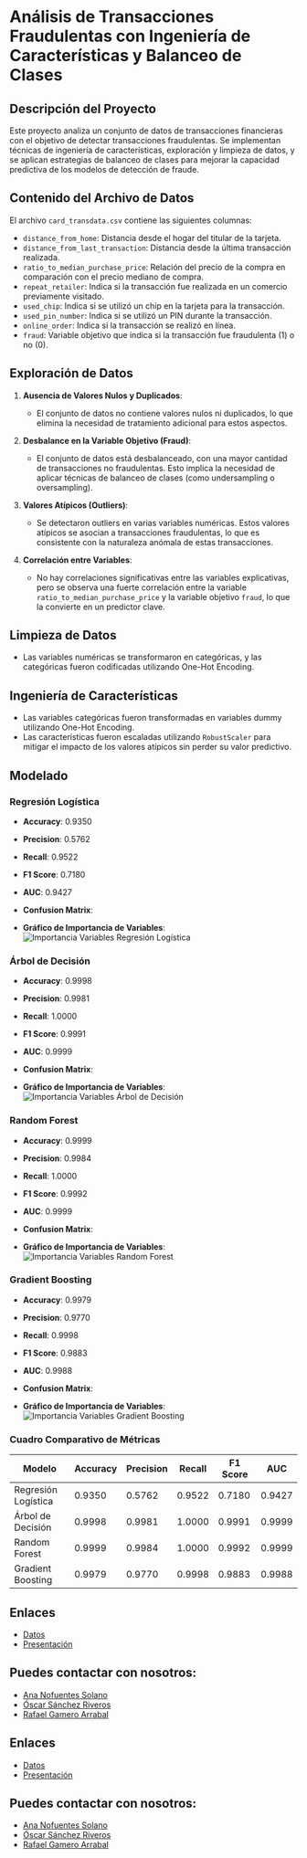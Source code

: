 # Análisis de Transacciones Fraudulentas con Ingeniería de Características y Balanceo de Clases

## Descripción del Proyecto
Este proyecto analiza un conjunto de datos de transacciones financieras con el objetivo de detectar transacciones fraudulentas. Se implementan técnicas de ingeniería de características, exploración y limpieza de datos, y se aplican estrategias de balanceo de clases para mejorar la capacidad predictiva de los modelos de detección de fraude.

## Contenido del Archivo de Datos
El archivo `card_transdata.csv` contiene las siguientes columnas:

- `distance_from_home`: Distancia desde el hogar del titular de la tarjeta.
- `distance_from_last_transaction`: Distancia desde la última transacción realizada.
- `ratio_to_median_purchase_price`: Relación del precio de la compra en comparación con el precio mediano de compra.
- `repeat_retailer`: Indica si la transacción fue realizada en un comercio previamente visitado.
- `used_chip`: Indica si se utilizó un chip en la tarjeta para la transacción.
- `used_pin_number`: Indica si se utilizó un PIN durante la transacción.
- `online_order`: Indica si la transacción se realizó en línea.
- `fraud`: Variable objetivo que indica si la transacción fue fraudulenta (1) o no (0).

## Exploración de Datos

1. **Ausencia de Valores Nulos y Duplicados**:
   - El conjunto de datos no contiene valores nulos ni duplicados, lo que elimina la necesidad de tratamiento adicional para estos aspectos.

2. **Desbalance en la Variable Objetivo (Fraud)**:
   - El conjunto de datos está desbalanceado, con una mayor cantidad de transacciones no fraudulentas. Esto implica la necesidad de aplicar técnicas de balanceo de clases (como undersampling o oversampling).

3. **Valores Atípicos (Outliers)**:
   - Se detectaron outliers en varias variables numéricas. Estos valores atípicos se asocian a transacciones fraudulentas, lo que es consistente con la naturaleza anómala de estas transacciones.

4. **Correlación entre Variables**:
   - No hay correlaciones significativas entre las variables explicativas, pero se observa una fuerte correlación entre la variable `ratio_to_median_purchase_price` y la variable objetivo `fraud`, lo que la convierte en un predictor clave.

## Limpieza de Datos
- Las variables numéricas se transformaron en categóricas, y las categóricas fueron codificadas utilizando One-Hot Encoding.

## Ingeniería de Características
- Las variables categóricas fueron transformadas en variables dummy utilizando One-Hot Encoding.
- Las características fueron escaladas utilizando `RobustScaler` para mitigar el impacto de los valores atípicos sin perder su valor predictivo.

## Modelado

### Regresión Logística
- **Accuracy**: 0.9350
- **Precision**: 0.5762
- **Recall**: 0.9522
- **F1 Score**: 0.7180
- **AUC**: 0.9427
- **Confusion Matrix**:

- **Gráfico de Importancia de Variables**:
![Importancia Variables Regresión Logística](ruta_imagen_logistica.png)

### Árbol de Decisión
- **Accuracy**: 0.9998
- **Precision**: 0.9981
- **Recall**: 1.0000
- **F1 Score**: 0.9991
- **AUC**: 0.9999
- **Confusion Matrix**:

- **Gráfico de Importancia de Variables**:
![Importancia Variables Árbol de Decisión](ruta_imagen_arbol.png)

### Random Forest
- **Accuracy**: 0.9999
- **Precision**: 0.9984
- **Recall**: 1.0000
- **F1 Score**: 0.9992
- **AUC**: 0.9999
- **Confusion Matrix**:

- **Gráfico de Importancia de Variables**:
![Importancia Variables Random Forest](ruta_imagen_rf.png)

### Gradient Boosting
- **Accuracy**: 0.9979
- **Precision**: 0.9770
- **Recall**: 0.9998
- **F1 Score**: 0.9883
- **AUC**: 0.9988
- **Confusion Matrix**:

- **Gráfico de Importancia de Variables**:
![Importancia Variables Gradient Boosting](ruta_imagen_gb.png)

### Cuadro Comparativo de Métricas

| Modelo               | Accuracy | Precision | Recall | F1 Score | AUC   |
|----------------------|----------|-----------|--------|----------|-------|
| Regresión Logística   | 0.9350   | 0.5762    | 0.9522 | 0.7180   | 0.9427|
| Árbol de Decisión     | 0.9998   | 0.9981    | 1.0000 | 0.9991   | 0.9999|
| Random Forest         | 0.9999   | 0.9984    | 1.0000 | 0.9992   | 0.9999|
| Gradient Boosting     | 0.9979   | 0.9770    | 0.9998 | 0.9883   | 0.9988|

## Enlaces 

- [Datos](https://www.kaggle.com/datasets/dhanushnarayananr/credit-card-fraud)
- [Presentación]()

## Puedes contactar con nosotros:

- [Ana Nofuentes Solano](https://www.linkedin.com/in/ana-nofuentes-solano-654026a3/)
- [Óscar Sánchez Riveros](https://www.linkedin.com/in/oscar-sanchez-riveros/)
- [Rafael Gamero Arrabal](https://www.linkedin.com/in/rafael-gamero-arrabal-619200186/)

## Enlaces 

- [Datos](https://www.kaggle.com/datasets/dhanushnarayananr/credit-card-fraud)
- [Presentación]()

## Puedes contactar con nosotros:

- [Ana Nofuentes Solano](https://www.linkedin.com/in/ana-nofuentes-solano-654026a3/)
- [Óscar Sánchez Riveros](https://www.linkedin.com/in/oscar-sanchez-riveros/)
- [Rafael Gamero Arrabal](https://www.linkedin.com/in/rafael-gamero-arrabal-619200186/)

